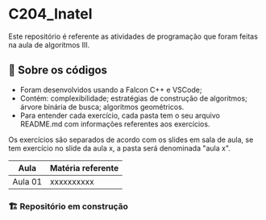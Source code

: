 # C204_Inatel
Este repositório é referente as atividades de programação que foram feitas na aula de algoritmos III.

## 📁 Sobre os códigos
- Foram desenvolvidos usando a Falcon C++ e VSCode;
- Contém: complexibilidade; estratégias de construção de algoritmos; árvore binária de busca; algoritmos geométricos.
- Para entender cada exercício, cada pasta tem o seu arquivo README.md com informações referentes aos exercícios.

<p> Os exercícios são separados de acordo com os slides em sala de aula, se tem exercício no slide da aula x, a pasta será denominada "aula x".
<p>

| Aula | Matéria referente |
| ------------- | ------------- |
| Aula 01  |  xxxxxxxxxx |


### 🏗️ Repositório em construção
